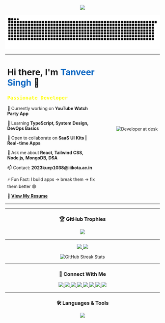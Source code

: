
<!-- Typing Animation -->
<p align="center">
  <img src="https://readme-typing-svg.herokuapp.com?font=Fira+Code&size=24&pause=1000&color=36BCF7&center=true&vCenter=true&width=435&lines=Tech-E;Full-stack+Builder;Loves+Real-World+Apps;Learning+Never+Stops!" />
</p>

<p align = "center">
	<img src = "https://github.com/7oSkaaa/7oSkaaa/blob/output/github-contribution-grid-snake.svg?" alt = "Snake Game"/>
</p>

<div align="center">
<table align="center">
  <tr>
    <td align="left" width="60%">
      <h1>Hi there, I'm <span style="color:#0A66C2;">Tanveer Singh</span> <span>👋</span></h1>
      <h3 style="color:yellow; font-family:monospace;">Passionate Developer</h3>
      <p>🔭 Currently working on <b>YouTube Watch Party App</b></p>
      <p>🌱 Learning <b>TypeScript, System Design, DevOps Basics</b></p>
      <p>👯 Open to collaborate on <b>SaaS UI Kits | Real-time Apps</b></p>
      <p>💬 Ask me about <b>React, Tailwind CSS, Node.js, MongoDB, DSA</b></p>
      <p>📫 Contact: <b>2023kucp1038@iiikota.ac.in</b></p>
      <p>⚡ Fun Fact: I build apps → break them → fix them better 😄</p>
      <p>📄 <a href="https://tanveersinghresume.tiiny.site" target="_blank"><b>View My Resume</b></a></p>
    </td>
    <td align="right" width="40%">
      <img src="https://github.com/Ayushparikh-code/Ayushparikh-code/blob/main/coding-freak%20(1).gif" alt="Developer at desk" width="300"/>
    </td>
  </tr>
</table>

---

<!-- GitHub Trophies -->
<h3 align="center">🏆 GitHub Trophies</h3>
<p align="center">
  <img src="https://github-profile-trophy.vercel.app/?username=tanveersingh005&theme=gruvbox&margin-w=15&margin-h=15" />
</p>

---

<!-- GitHub Stats -->
<p align="center">
  <a href="https://github.com/tanveersingh005">
    <img height="180em" src="https://github-readme-stats-eight-theta.vercel.app/api?username=tanveersingh005&show_icons=true&theme=algolia&include_all_commits=true&count_private=true"/>
  </a>
  <a href="https://github.com/tanveersingh005">
    <img height="180em" src="https://github-readme-stats-eight-theta.vercel.app/api/top-langs/?username=tanveersingh005&layout=compact&langs_count=8&theme=algolia"/>
  </a>
</p>

<p align="center">
  <img height="200px" src="https://streak-stats.demolab.com/?user=tanveersingh005&theme=tokyonight&hide_border=true" alt="GitHub Streak Stats" />
</p>



---

<!-- Connect With Me -->
<h3 align="center">📲 Connect With Me</h3>
<p align="center">
  <a href="https://www.linkedin.com/in/tanveer-singh005/" target="_blank">
    <img src="https://img.icons8.com/color/48/000000/linkedin.png" width="40" />
  </a>
  <a href="https://www.instagram.com/itztanveer_singh411/" target="_blank">
    <img src="https://img.icons8.com/fluency/48/000000/instagram-new.png" width="40" />
  </a>
  <a href="https://www.codechef.com/users/tani_chef005" target="_blank">
    <img src="https://img.icons8.com/ios-filled/50/000000/codechef.png" width="40"/>
  </a>
  <a href="https://www.hackerrank.com/profile/2023kucp1038" target="_blank">
    <img src="https://cdn.iconscout.com/icon/free/png-256/hackerrank-3628885-3030004.png" width="40"/>
  </a>
  <a href="https://codeforces.com/profile/tanveersingh005" target="_blank">
    <img src="https://img.icons8.com/external-tal-revivo-color-tal-revivo/48/external-codeforces-programming-competitions-and-contests-programming-community-logo-color-tal-revivo.png" width="40"/>
  </a>
  <a href="https://leetcode.com/u/harrykaler_005/" target="_blank">
    <img src="https://img.icons8.com/external-tal-revivo-shadow-tal-revivo/48/external-level-up-your-coding-skills-and-quickly-land-a-job-logo-shadow-tal-revivo.png" width="40"/>
  </a>
  <a href="https://www.geeksforgeeks.org/user/2023kuc61jq/" target="_blank">
    <img src="https://img.icons8.com/color/48/000000/GeeksforGeeks.png" width="40"/>
  </a>
  <a href="https://discord.gg/1356603369342500886/1356603369858273513" target="_blank">
    <img src="https://img.icons8.com/color/48/000000/discord--v2.png" width="40"/>
  </a>
</p>

---

<!-- Languages & Tools -->
<h3 align="center">🛠️ Languages & Tools</h3>
<p align="center">
  <img src="https://skillicons.dev/icons?i=react,nodejs,express,tailwind,typescript,js,html,css,mongodb,mysql,postgresql,git,github,figma,java,python,go,graphql,postman,nginx" />
</p>
